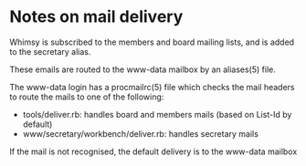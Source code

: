 Notes on mail delivery
======================

Whimsy is subscribed to the members and board mailing lists, and is added to the secretary alias.

These emails are routed to the www-data mailbox by an aliases(5) file.

The www-data login has a procmailrc(5) file which checks the mail headers to route the mails to
one of the following:
- tools/deliver.rb: handles board and members mails (based on List-Id by default)
- www/secretary/workbench/deliver.rb: handles secretary mails

If the mail is not recognised, the default delivery is to the www-data mailbox
